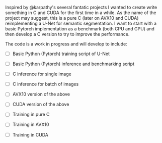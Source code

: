 Inspired by @karpathy's several fantatic projects I wanted to create write something in C and CUDA for the first time in a while. As the name of the project may suggest, this is a pure C (later on AVX10 and CUDA) reimplementing a U-Net for semantic segmentation. I want to start with a basic Pytorch implementation as a benchmark (both CPU and GPU) and then develop a C version to try to improve the performance.

The code is a work in progress and will develop to include:
- [ ] Basic Python (Pytorch) training script of U-Net
- [ ] Basic Python (Pytorch) inference and benchmarking script
- [ ] C inference for single image
- [ ] C inference for batch of images
- [ ] AVX10 version of the above
- [ ] CUDA version of the above
- [ ] Training in pure C
- [ ] Training in AVX10
- [ ] Training in CUDA

